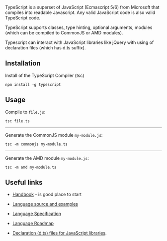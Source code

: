 TypeScript is a superset of JavaScript (Ecmascript 5/6) from Microsoft that compiles into readable Javascript. Any valid JavaScript code is also valid TypeScript code.

TypeScript supports classes, type hinting, optional arguments, modules (which can be compiled to CommonJS or AMD modules).

Typescript can interact with JavaScript libraries like jQuery with using of declaration files (which has d.ts suffix).


## Installation

Install of the TypeScript Compiler (tsc)

    npm install -g typescript


## Usage

Compile to `file.js`:

    tsc file.ts

---

Generate the CommonJS module `my-module.js`:

    tsc -m commonjs my-module.ts

---

Generate the AMD module `my-module.js`:

    tsc -m amd my-module.ts


## Useful links

* [Handbook](http://www.typescriptlang.org/Handbook) - is good place to start

* [Language source and examples](http://typescript.codeplex.com/SourceControl/latest#README.txt)

* [Language Specification](http://www.typescriptlang.org/Content/TypeScript%20Language%20Specification.pdf)

* [Language Roadmap](http://typescript.codeplex.com/wikipage?title=Roadmap&referringTitle=Home)

* [Declaration (d.ts) files for JavaScript libraries](https://github.com/borisyankov/DefinitelyTyped).
